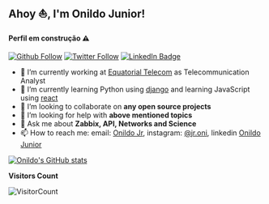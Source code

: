 ## Ahoy ⛵️, I'm **Onildo Junior**!

#### Perfil em construção ⚠️ ####

[![Github Follow](https://img.shields.io/github/followers/onildojunior?style=social)](https://github.com/onildojunior)
[![Twitter Follow](https://img.shields.io/twitter/follow/junynhocoelho?style=social)](https://twitter.com/junynhocoelho)
[![LinkedIn Badge](https://img.shields.io/badge/My-LinkedIn-blue)](https://www.linkedin.com/in//)

- 🔭 I’m currently working at [Equatorial Telecom](https://www.equatorialtelecom.com.br/) 
    as Telecommunication Analyst
- 🌱 I’m currently learning Python using [django](https://www.djangoproject.com/)
    and learning JavaScript using [react](https://reactjs.org/)
- 👯 I’m looking to collaborate on **any open source projects** 
- 🤔 I’m looking for help with **above mentioned topics**
- 💬 Ask me about **Zabbix, API, Networks and Science**
- 📫 How to reach me: email: [Onildo Jr](mailto:onildo.ninho@hotmail.com), instagram: [@jr.oni](https://www.instagram.com/), linkedin [Onildo Junior](https://www.linkedin.com/in//)


[![Onildo's GitHub stats](https://github-readme-stats.vercel.app/api?username=onildojunior&count_private=true)](https://github.com/onildojunior)

**Visitors Count**

![VisitorCount](https://profile-counter.glitch.me/{onildojunior}/count.svg)
